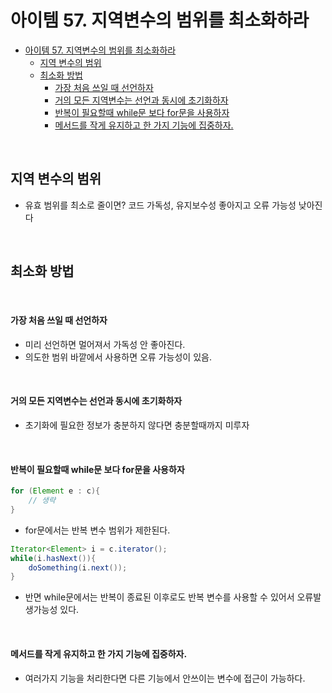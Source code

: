 # 아이템 57. 지역변수의 범위를 최소화하라

- [아이템 57. 지역변수의 범위를 최소화하라](#아이템-57-지역변수의-범위를-최소화하라)
  - [지역 변수의 범위](#지역-변수의-범위)
  - [최소화 방법](#최소화-방법)
      - [가장 처음 쓰일 때 선언하자](#가장-처음-쓰일-때-선언하자)
      - [거의 모든 지역변수는 선언과 동시에 초기화하자](#거의-모든-지역변수는-선언과-동시에-초기화하자)
      - [반복이 필요할때 while문 보다 for문을 사용하자](#반복이-필요할때-while문-보다-for문을-사용하자)
      - [메서드를 작게 유지하고 한 가지 기능에 집중하자.](#메서드를-작게-유지하고-한-가지-기능에-집중하자)

<br/>

## 지역 변수의 범위
- 유효 범위를 최소로 줄이면? 코드 가독성, 유지보수성 좋아지고 오류 가능성 낮아진다

<br/>

## 최소화 방법

<br/>

#### 가장 처음 쓰일 때 선언하자
- 미리 선언하면 멀어져서 가독성 안 좋아진다.
- 의도한 범위 바깥에서 사용하면 오류 가능성이 있음.

<br/>

#### 거의 모든 지역변수는 선언과 동시에 초기화하자
- 초기화에 필요한 정보가 충분하지 않다면 충분할때까지 미루자

<br/>

#### 반복이 필요할때 while문 보다 for문을 사용하자
```java
for (Element e : c){
    // 생략
}
```
- for문에서는 반복 변수 범위가 제한된다.
```java
Iterator<Element> i = c.iterator();
while(i.hasNext()){
    doSomething(i.next());
}
```
- 반면 while문에서는 반복이 종료된 이후로도 반복 변수를 사용할 수 있어서 오류발생가능성 있다.

<br/>

#### 메서드를 작게 유지하고 한 가지 기능에 집중하자.
- 여러가지 기능을 처리한다면 다른 기능에서 안쓰이는 변수에 접근이 가능하다.